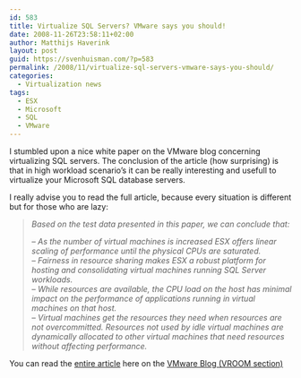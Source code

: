```yaml
---
id: 583
title: Virtualize SQL Servers? VMware says you should!
date: 2008-11-26T23:58:11+02:00
author: Matthijs Haverink
layout: post
guid: https://svenhuisman.com/?p=583
permalink: /2008/11/virtualize-sql-servers-vmware-says-you-should/
categories:
  - Virtualization news
tags:
  - ESX
  - Microsoft
  - SQL
  - VMware
---
```

I stumbled upon a nice white paper on the VMware blog concerning virtualizing SQL servers. The conclusion of the article (how surprising) is that in high workload scenario&#8217;s it can be really interesting and usefull to virtualize your Microsoft SQL database servers.

I really advise you to read the full article, because every situation is different but for those who are lazy:

> _Based on the test data presented in this paper, we can conclude that:_
> 
> _&#8211; As the number of virtual machines is increased ESX offers linear scaling of performance until the physical CPUs are saturated.  
> &#8211; Fairness in resource sharing makes ESX a robust platform for hosting and consolidating virtual machines running SQL Server workloads.  
> &#8211; While resources are available, the CPU load on the host has minimal impact on the performance of applications running in virtual machines on that host.  
> &#8211; Virtual machines get the resources they need when resources are not overcommitted. Resources not used by idle virtual machines are dynamically allocated to other virtual machines that need resources without affecting performance._ 

You can read the <a href="https://blogs.vmware.com/performance/2008/11/database-worklo.html" target="_blank">entire article</a> here on the <a href="https://blogs.vmware.com/performance" target="_blank">VMware Blog (VROOM section)</a>